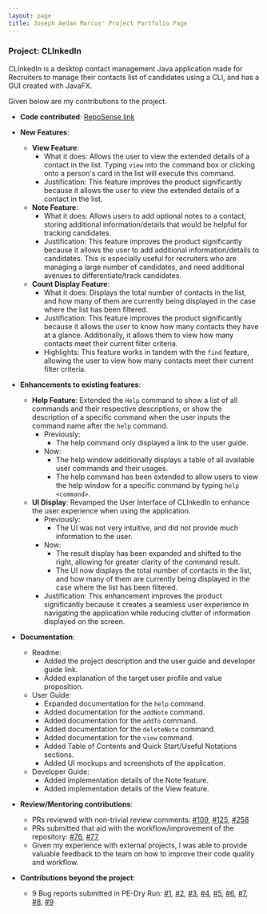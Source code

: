 ```yaml
---
layout: page
title: Joseph Aedan Marcus' Project Portfolio Page
---
```


### Project: CLInkedIn

CLInkedIn is a desktop contact management Java application made for Recruiters to manage their contacts list of candidates using a CLI, and has a GUI created with JavaFX.

Given below are my contributions to the project.

* **Code contributed**: [RepoSense link](https://nus-cs2103-ay2223s1.github.io/tp-dashboard/?search=josephaedan&breakdown=true)

* **New Features**:
  * **View Feature**:
    * What it does: Allows the user to view the extended details of a contact in the list. Typing `view` into the command box or clicking onto a person's card in the list will execute this command.
    * Justification: This feature improves the product significantly because it allows the user to view the extended details of a contact in the list.
  * **Note Feature**:
    * What it does: Allows users to add optional notes to a contact, storing additional information/details that would be helpful for tracking candidates.
    * Justification: This feature improves the product significantly because it allows the user to add additional information/details to candidates. This is especially useful for recruiters who are managing a large number of candidates, and need additional avenues to differentiate/track candidates.
  * **Count Display Feature**:
    * What it does: Displays the total number of contacts in the list, and how many of them are currently being displayed in the case where the list has been filtered.
    * Justification: This feature improves the product significantly because it allows the user to know how many contacts they have at a glance. Additionally, it allows them to view how many contacts meet their current filter criteria.
    * Highlights: This feature works in tandem with the `find` feature, allowing the user to view how many contacts meet their current filter criteria.


* **Enhancements to existing features**:
  * **Help Feature**: Extended the `Help` command to show a list of all commands and their respective descriptions, or show the description of a specific command when the user inputs the command name after the `help` command.
    * Previously:
      * The help command only displayed a link to the user guide.
    * Now:
      * The help window additionally displays a table of all available user commands and their usages.
      * The help command has been extended to allow users to view the help window for a specific command by typing `help <command>`.
  * **UI Display**: Revamped the User Interface of CLInkedIn to enhance the user experience when using the application.
    * Previously:
      * The UI was not very intuitive, and did not provide much information to the user.
    * Now:
      * The result display has been expanded and shifted to the right, allowing for greater clarity of the command result.
      * The UI now displays the total number of contacts in the list, and how many of them are currently being displayed in the case where the list has been filtered.
    * Justification: This enhancement improves the product significantly because it creates a seamless user experience in navigating the application while reducing clutter of information displayed on the screen.


* **Documentation**:
  * Readme:
    * Added the project description and the user guide and developer guide link.
    * Added explanation of the target user profile and value proposition.
  * User Guide:
    * Expanded documentation for the `help` command.
    * Added documentation for the `addNote` command.
    * Added documentation for the `addTo` command.
    * Added documentation for the `deleteNote` command.
    * Added documentation for the `view` command.
    * Added Table of Contents and Quick Start/Useful Notations sections.
    * Added UI mockups and screenshots of the application.
  * Developer Guide:
    * Added implementation details of the Note feature.
    * Added implementation details of the View feature.

* **Review/Mentoring contributions**:
  * PRs reviewed with non-trivial review comments: [\#109](https://github.com/AY2223S1-CS2103T-T13-3/tp/pull/109), [\#125](https://github.com/AY2223S1-CS2103T-T13-3/tp/pull/125), [\#258](https://github.com/AY2223S1-CS2103T-T13-3/tp/pull/258)
  * PRs submitted that aid with the workflow/improvement of the repository: [\#76](https://github.com/AY2223S1-CS2103T-T13-3/tp/pull/76), [\#77](https://github.com/AY2223S1-CS2103T-T13-3/tp/pull/77)
  * Given my experience with external projects, I was able to provide valuable feedback to the team on how to improve their code quality and workflow.

* **Contributions beyond the project**:
  * 9 Bug reports submitted in PE-Dry Run: [\#1](https://github.com/Josephaedan/ped/issues/1), [\#2](https://github.com/Josephaedan/ped/issues/2), [\#3](https://github.com/Josephaedan/ped/issues/3), [\#4](https://github.com/Josephaedan/ped/issues/4), [\#5](https://github.com/Josephaedan/ped/issues/5), [\#6](https://github.com/Josephaedan/ped/issues/6), [\#7](https://github.com/Josephaedan/ped/issues/7), [\#8](https://github.com/Josephaedan/ped/issues/8), [\#9](https://github.com/Josephaedan/ped/issues/9)
